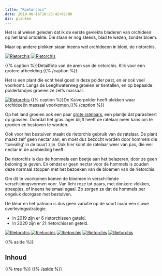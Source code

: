 ```yaml
---
title: "Rietorchis"
date: 2019-06-16T10:25:42+02:00
dir: planten
---
```


Het is al weken geleden dat ik de eerste gevlekte bladeren van orchideen op het land ontdekte. 
Die staan er nog steeds, blad te wezen, zonder bloem. 

Maar op andere plekken staan ineens wel orchideeen in bloei, de rietorchis.

[![Rietorchis](/images/rietorchis-aar-detail.jpeg)](/images/rietorchis-aar.jpeg)
[![Rietorchis](/images/rietorchis-aar-2-detail.jpeg)](/images/rietorchis.jpg)

{{% caption %}}Detailfoto van de aren van de rietorchis. Klik voor een grotere afbeelding.{{% /caption %}}

Het is een plant die echt heel goed in deze polder past, en er ook veel voorkomt. 
Langs de Leeghwaterweg groeien er tientallen, en op bepaalde polderlandjes groeien ze zelfs massaal.

[![Rietorchis](/images/orgi-van-orchis-klein.jpg)](/images/orgi-van-orchis-groot.jpg)
{{% caption %}}De Kalverpolder heeft plekken waar orchideeën massaal voorkomen.{{% /caption %}}  

Op het land groeien ook een paar [grote ratelaars](/planten/ratelaar.md), een plantje dat parasiteert op grassen.
Doordat het gras lager blijft heeft de ratelaar meer kans om te groeien en bestoven te worden.  

Ook voor het bestuiven maakt de rietorchis gebruik van de ratelaar. 
De plant maakt zelf geen nectar aan, en moet dus bezocht worden door hommels die 'toevallig' in de buurt zijn. 
Ook hier komt de ratelaar weer van pas, die wel nectar in de aanbieding heeft.

De rietorchis is dus de hommels een beetje aan het belazeren, door ze geen beloning te geven. 
En omdat er geen nectar voor de hommels is zouden deze normaal stoppen met het bezoeken van de bloemen van de rietorchis.  
 
Om dit te voorkomen komen de bloemen in verschillende verschijningsvormen voor. 
Van licht roze tot paars, met donkere vlekken, streepjes, of ineens helemaal egaal. 
Zo zorgen ze dat de hommels per ongeluk doorgaan met bestuiven. 

De kleur en het patroon is dus geen variatie op de soort maar een sluwe overlevingsstrategie. 

- In 2019 zijn er 6 rietorchissen geteld. 
- In 2020 zijn er 21 rietorchissen geteld. 

[![Rietorchis](/images/rietorchis_2020_1.jpg)](/images/rietorchis_groot_2020_1.jpg)
[![Rietorchis](/images/rietorchis_2020_2.jpg)](/images/rietorchis_groot_2020_2.jpg) 
[![Rietorchis](/images/rietorchis_2020_3.jpg)](/images/rietorchis_groot_2020_3.jpg)
[![Rietorchis](/images/rietorchis_2020_4.jpg)](/images/rietorchis_groot_2020_4.jpg) 
[![Rietorchis](/images/rietorchis_2020_5.jpg)](/images/rietorchis_groot_2020_5.jpg) 


{{% aside %}}
## Inhoud
{{% tree %}}
{{% /aside %}}
